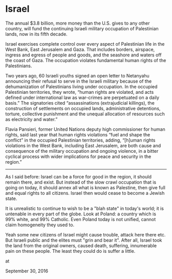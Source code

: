 # Israel
The annual $3.8 billion, more money than the U.S. gives to any other country, will fund the continuing Israeli military occupation of Palestinian lands, now in its fifth decade.

Israel exercises complete control over every aspect of Palestinian life in the West Bank, East Jerusalem and Gaza. That includes borders, airspace, ingress and egress of people and goods, and the seashore and waters off the coast of Gaza. The occupation violates fundamental human rights of the Palestinians.

Two years ago, 60 Israeli youths signed an open letter to Netanyahu announcing their refusal to serve in the Israeli military because of the dehumanization of Palestinians living under occupation. In the occupied Palestinian territories, they wrote, “human rights are violated, and acts defined under international law as war-crimes are perpetuated on a daily basis.” The signatories cited “assassinations (extrajudicial killings), the construction of settlements on occupied lands, administrative detentions, torture, collective punishment and the unequal allocation of resources such as electricity and water.”

Flavia Pansieri, former United Nations deputy high commissioner for human rights, said last year that human rights violations “fuel and shape the conflict” in the occupied Palestinian territories, adding, “[h]uman rights violations in the West Bank, including East Jerusalem, are both cause and consequence of the military occupation and ongoing violence, in a bitter cyclical process with wider implications for peace and security in the region.”

---

As I said before: Israel can be a force for good in the region, it should remain there, and exist. But instead of the slow crawl occupation that is going on today, it should annex all what is known as Palestine, then give full and equal rights to all citizens. Israel then would cease to become a Jewish state.

It is unrealistic to continue to wish to be a "blah state" in today's world; it is untenable in every part of the globe. Look at Poland: a country which is 99% white, and 99% Catholic. Even Poland today is not unified, cannot claim homogeneity they used to.

Yeah some new citizens of Israel might cause trouble, attack here there etc. But Israeli public and the elites must "grin and bear it". After all, Israel took the land from the original owners, caused death, suffering, innumerable pain on these people. The least they could do is suffer a little.







at

September 30, 2016















